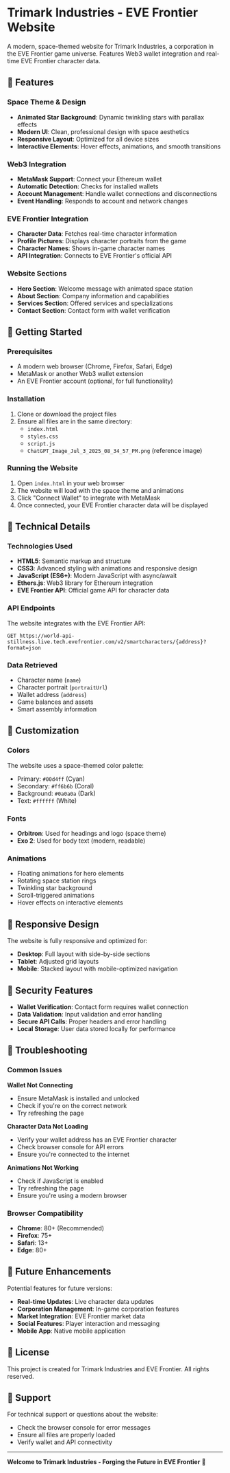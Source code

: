 # Trimark Industries - EVE Frontier Website

A modern, space-themed website for Trimark Industries, a corporation in the EVE Frontier game universe. Features Web3 wallet integration and real-time EVE Frontier character data.

## 🌟 Features

### Space Theme & Design
- **Animated Star Background**: Dynamic twinkling stars with parallax effects
- **Modern UI**: Clean, professional design with space aesthetics
- **Responsive Layout**: Optimized for all device sizes
- **Interactive Elements**: Hover effects, animations, and smooth transitions

### Web3 Integration
- **MetaMask Support**: Connect your Ethereum wallet
- **Automatic Detection**: Checks for installed wallets
- **Account Management**: Handle wallet connections and disconnections
- **Event Handling**: Responds to account and network changes

### EVE Frontier Integration
- **Character Data**: Fetches real-time character information
- **Profile Pictures**: Displays character portraits from the game
- **Character Names**: Shows in-game character names
- **API Integration**: Connects to EVE Frontier's official API

### Website Sections
- **Hero Section**: Welcome message with animated space station
- **About Section**: Company information and capabilities
- **Services Section**: Offered services and specializations
- **Contact Section**: Contact form with wallet verification

## 🚀 Getting Started

### Prerequisites
- A modern web browser (Chrome, Firefox, Safari, Edge)
- MetaMask or another Web3 wallet extension
- An EVE Frontier account (optional, for full functionality)

### Installation
1. Clone or download the project files
2. Ensure all files are in the same directory:
   - `index.html`
   - `styles.css`
   - `script.js`
   - `ChatGPT_Image_Jul_3_2025_08_34_57_PM.png` (reference image)

### Running the Website
1. Open `index.html` in your web browser
2. The website will load with the space theme and animations
3. Click "Connect Wallet" to integrate with MetaMask
4. Once connected, your EVE Frontier character data will be displayed

## 🔧 Technical Details

### Technologies Used
- **HTML5**: Semantic markup and structure
- **CSS3**: Advanced styling with animations and responsive design
- **JavaScript (ES6+)**: Modern JavaScript with async/await
- **Ethers.js**: Web3 library for Ethereum integration
- **EVE Frontier API**: Official game API for character data

### API Endpoints
The website integrates with the EVE Frontier API:
```
GET https://world-api-stillness.live.tech.evefrontier.com/v2/smartcharacters/{address}?format=json
```

### Data Retrieved
- Character name (`name`)
- Character portrait (`portraitUrl`)
- Wallet address (`address`)
- Game balances and assets
- Smart assembly information

## 🎨 Customization

### Colors
The website uses a space-themed color palette:
- Primary: `#00d4ff` (Cyan)
- Secondary: `#ff6b6b` (Coral)
- Background: `#0a0a0a` (Dark)
- Text: `#ffffff` (White)

### Fonts
- **Orbitron**: Used for headings and logo (space theme)
- **Exo 2**: Used for body text (modern, readable)

### Animations
- Floating animations for hero elements
- Rotating space station rings
- Twinkling star background
- Scroll-triggered animations
- Hover effects on interactive elements

## 📱 Responsive Design

The website is fully responsive and optimized for:
- **Desktop**: Full layout with side-by-side sections
- **Tablet**: Adjusted grid layouts
- **Mobile**: Stacked layout with mobile-optimized navigation

## 🔐 Security Features

- **Wallet Verification**: Contact form requires wallet connection
- **Data Validation**: Input validation and error handling
- **Secure API Calls**: Proper headers and error handling
- **Local Storage**: User data stored locally for performance

## 🐛 Troubleshooting

### Common Issues

**Wallet Not Connecting**
- Ensure MetaMask is installed and unlocked
- Check if you're on the correct network
- Try refreshing the page

**Character Data Not Loading**
- Verify your wallet address has an EVE Frontier character
- Check browser console for API errors
- Ensure you're connected to the internet

**Animations Not Working**
- Check if JavaScript is enabled
- Try refreshing the page
- Ensure you're using a modern browser

### Browser Compatibility
- **Chrome**: 80+ (Recommended)
- **Firefox**: 75+
- **Safari**: 13+
- **Edge**: 80+

## 🚀 Future Enhancements

Potential features for future versions:
- **Real-time Updates**: Live character data updates
- **Corporation Management**: In-game corporation features
- **Market Integration**: EVE Frontier market data
- **Social Features**: Player interaction and messaging
- **Mobile App**: Native mobile application

## 📄 License

This project is created for Trimark Industries and EVE Frontier. All rights reserved.

## 🤝 Support

For technical support or questions about the website:
- Check the browser console for error messages
- Ensure all files are properly loaded
- Verify wallet and API connectivity

---

**Welcome to Trimark Industries - Forging the Future in EVE Frontier** 🚀
